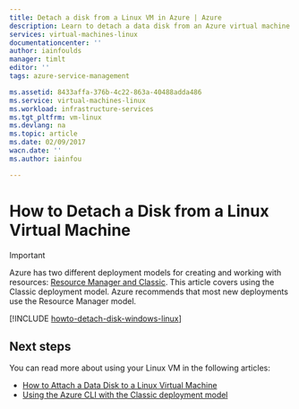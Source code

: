 ```yaml
---
title: Detach a disk from a Linux VM in Azure | Azure
description: Learn to detach a data disk from an Azure virtual machine created using the classic deployment model.
services: virtual-machines-linux
documentationcenter: ''
author: iainfoulds
manager: timlt
editor: ''
tags: azure-service-management

ms.assetid: 8433affa-376b-4c22-863a-40488adda486
ms.service: virtual-machines-linux
ms.workload: infrastructure-services
ms.tgt_pltfrm: vm-linux
ms.devlang: na
ms.topic: article
ms.date: 02/09/2017
wacn.date: ''
ms.author: iainfou

---
```

# How to Detach a Disk from a Linux Virtual Machine
> [!IMPORTANT] 
> Azure has two different deployment models for creating and working with resources: [Resource Manager and Classic](../../../resource-manager-deployment-model.md). This article covers using the Classic deployment model. Azure recommends that most new deployments use the Resource Manager model.

[!INCLUDE [howto-detach-disk-windows-linux](../../../../includes/howto-detach-disk-linux.md)]

## Next steps
You can read more about using your Linux VM in the following articles:

* [How to Attach a Data Disk to a Linux Virtual Machine](attach-disk.md)
* [Using the Azure CLI with the Classic deployment model](https://docs.microsoft.com/cli/azure/get-started-with-az-cli2)
